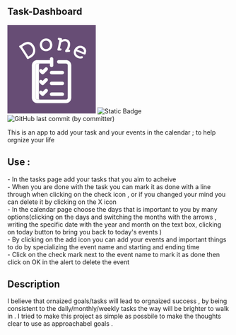 <h2 style=" text-align=center";> Task-Dashboard</h2>
<img src="imgs/logo.png">
<img alt="Static Badge" src="https://img.shields.io/badge/Make--everything--done-white">
<img alt="GitHub last commit (by committer)" src="https://img.shields.io/github/last-commit/Ghaliah1/Task-Dashboard?logoColor=white&labelColor=lightgray&color=purple">

This is an app to add your task and your events in the calendar ; to help orgnize your life 

<h2 style=" text-align=center";>Use :</h2>
- In the tasks page add your tasks that you aim to acheive <br>
- When you are done with the task you can mark it as done with a line through when clicking on the check icon , or if you changed your mind you can delete it by clicking on the X icon<br>
- In the calendar page choose the days that is important to you by many options(clicking on the days and switching the months with the arrows , writing the specific date with the year and month on the text box, clicking on today button to bring you back to today's events )<br>
- By clicking on the add icon you can add your events and important things to do by specializing the event name and starting and ending time<br>
- Click on the check mark next to the event name to mark it as done then click on OK in the alert to delete the event <br>

 <h2 style=" text-align=center";>Description</h2>
I believe that ornaized goals/tasks will lead to orgnaized success , by being consistent to the daily/monthly/weekly tasks the way will be brighter to walk in . I tried to make this project as simple as possbile to make the thoughts clear to use as approachabel goals .
